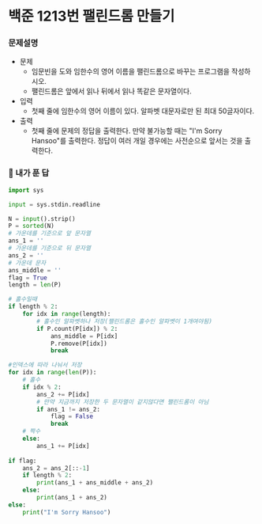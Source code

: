 # 백준 1213번 팰린드롬 만들기

### 문제설명

- 문제
  - 임문빈을 도와 임한수의 영어 이름을 팰린드롬으로 바꾸는 프로그램을 작성하시오.
  - 팰린드롬은 앞에서 읽나 뒤에서 읽나 똑같은 문자열이다.
- 입력
  - 첫째 줄에 임한수의 영어 이름이 있다. 알파벳 대문자로만 된 최대 50글자이다.
- 출력
  - 첫째 줄에 문제의 정답을 출력한다. 만약 불가능할 때는 "I'm Sorry Hansoo"를 출력한다. 정답이 여러 개일 경우에는 사전순으로 앞서는 것을 출력한다.



### :full_moon_with_face: 내가 푼 답

```python
import sys

input = sys.stdin.readline

N = input().strip()
P = sorted(N)
# 가운데를 기준으로 앞 문자열
ans_1 = ''
# 가운데를 기준으로 뒤 문자열
ans_2 = ''
# 가운데 문자
ans_middle = ''
flag = True
length = len(P)

# 홀수일때
if length % 2:
    for idx in range(length):
        # 홀수인 알파벳하나 저장(팰린드롬은 홀수인 알파벳이 1개여야됨)
        if P.count(P[idx]) % 2:
            ans_middle = P[idx]
            P.remove(P[idx])
            break

#인덱스에 따라 나눠서 저장
for idx in range(len(P)):
    # 홀수
    if idx % 2:
        ans_2 += P[idx]
        # 만약 지금까지 저장한 두 문자열이 같지않다면 팰린드롬이 아님
        if ans_1 != ans_2:
            flag = False
            break
    # 짝수
    else:
        ans_1 += P[idx]
        
if flag:
    ans_2 = ans_2[::-1]
    if length % 2:
        print(ans_1 + ans_middle + ans_2)
    else:
        print(ans_1 + ans_2)
else:
    print("I'm Sorry Hansoo")
```



